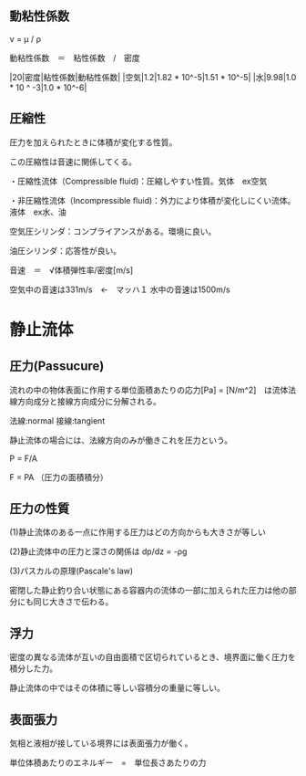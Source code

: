 ## 動粘性係数

ν = μ / ρ

動粘性係数　＝　粘性係数　/　密度


|20|密度|粘性係数|動粘性係数|
|空気|1.2|1.82 * 10^-5|1.51 * 10^-5|
|水|9.98|1.0 * 10 ^ -3|1.0 * 10^-6|

## 圧縮性

圧力を加えられたときに体積が変化する性質。

この圧縮性は音速に関係してくる。

・圧縮性流体（Compressible fluid)：圧縮しやすい性質。気体　ex空気


・非圧縮性流体（Incompressible fluid)：外力により体積が変化しにくい流体。液体　ex水、油


空気圧シリンダ：コンプライアンスがある。環境に良い。

油圧シリンダ：応答性が良い。


音速　＝　√体積弾性率/密度[m/s]

空気中の音速は331m/s　←　マッハ１
水中の音速は1500m/s

# 静止流体
## 圧力(Passucure)

流れの中の物体表面に作用する単位面積あたりの応力[Pa] = [N/m^2]　は流体法線方向成分と接線方向成分に分解される。

法線:normal
接線:tangient

静止流体の場合には、法線方向のみが働きこれを圧力という。

P = F/A 

F = PA （圧力の面積積分）

## 圧力の性質
(1)静止流体のある一点に作用する圧力はどの方向からも大きさが等しい

(2)静止流体中の圧力と深さの関係は
dp/dz = -ρg

(3)パスカルの原理(Pascale's law)

密閉した静止釣り合い状態にある容器内の流体の一部に加えられた圧力は他の部分にも同じ大きさで伝わる。

## 浮力

密度の異なる流体が互いの自由面積で区切られているとき、境界面に働く圧力を積分した力。

静止流体の中ではその体積に等しい容積分の重量に等しい。

## 表面張力
気相と液相が接している境界には表面張力が働く。

単位体積あたりのエネルギー　=　単位長さあたりの力
